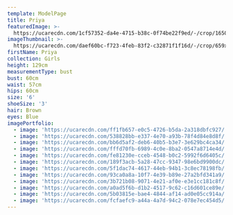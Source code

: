 ```yaml
---
template: ModelPage
title: Priya
featuredImage: >-
  https://ucarecdn.com/1cf57352-da4e-4715-b38c-0f74be22f9ed/-/crop/1650x1007/0,0/-/preview/
imageThumbnail: >-
  https://ucarecdn.com/daef60bc-f723-4feb-83f2-c32871f1f16d/-/crop/659x909/49,0/-/preview/
firstName: Priya
collection: Girls
height: 129cm
measurementType: bust
bust: 60cm
waist: 57cm
hips: 60cm
size: '6'
shoeSize: '3'
hair: Brown
eyes: Blue
imagePortfolio:
  - image: 'https://ucarecdn.com/ff1fb657-e0c5-4726-b5da-2a318dbfc927/'
  - image: 'https://ucarecdn.com/538828bb-e337-4e70-a93b-78f4d84e8d8f/'
  - image: 'https://ucarecdn.com/bb6d5af2-deb6-40b5-b3e7-3e629bc4ca34/'
  - image: 'https://ucarecdn.com/fffd70fb-6989-4c0e-8ba2-0547a8714e4d/'
  - image: 'https://ucarecdn.com/fe81230e-cceb-4548-b0c2-5992f6d6405c/'
  - image: 'https://ucarecdn.com/189f3acb-5a28-47cc-9347-98e6bd9900dc/'
  - image: 'https://ucarecdn.com/5f1dac74-4617-44eb-94b1-3c8ec78198fb/'
  - image: 'https://ucarecdn.com/93ca0a8a-10f7-4e39-b89e-27a2bfd341a9/'
  - image: 'https://ucarecdn.com/3b721b08-9071-4e21-af0e-e3e1cc181c8f/'
  - image: 'https://ucarecdn.com/a0ad5f6b-d1b2-4517-9c62-c16d601ce89e/'
  - image: 'https://ucarecdn.com/5b03815e-bae4-4844-af14-ad0e05cc914a/'
  - image: 'https://ucarecdn.com/fcfaefc9-a44a-4a7d-94c2-078e7ec454d5/'
---
```


